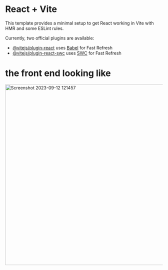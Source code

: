 # React + Vite

This template provides a minimal setup to get React working in Vite with HMR and some ESLint rules.

Currently, two official plugins are available:

- [@vitejs/plugin-react](https://github.com/vitejs/vite-plugin-react/blob/main/packages/plugin-react/README.md) uses [Babel](https://babeljs.io/) for Fast Refresh
- [@vitejs/plugin-react-swc](https://github.com/vitejs/vite-plugin-react-swc) uses [SWC](https://swc.rs/) for Fast Refresh

# the front end looking like
 
 <img width="578" alt="Screenshot 2023-09-12 121457" src="https://github.com/keshav-chandra/currency-convertor/assets/93521407/45cace82-9190-4461-82ea-6388a4142777">
